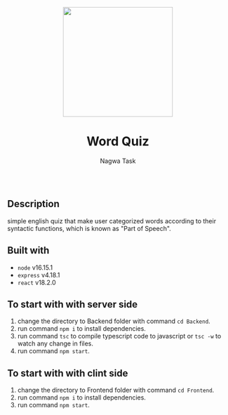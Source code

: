 <p align="center"><img src="https://i.ibb.co/vL6bzVb/logo.png" width=250></p>
<h1 align="center">Word Quiz</h1>
<p align="center">Nagwa Task</p>
<br><br>


## Description

simple english quiz that make user categorized words according to their syntactic functions, which is known as "Part of Speech".


## Built with

-   `node` v16.15.1
-   `express` v4.18.1
-   `react` v18.2.0


## To start with with server side

1. change the directory to Backend folder with command `cd Backend`.
2. run command `npm i` to install dependencies.
3. run command `tsc` to compile typescript code to javascript or `tsc -w` to watch any change in files.
4. run command `npm start`.


## To start with with clint side

1. change the directory to Frontend folder with command `cd Frontend`.
2. run command `npm i` to install dependencies.
3. run command `npm start`.
